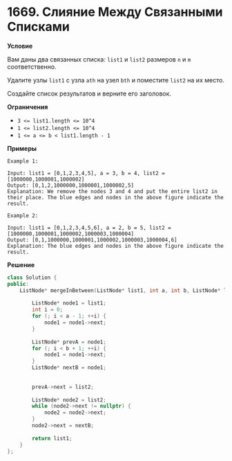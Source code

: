 # 1669. Слияние Между Связанными Списками

**Условие**

Вам даны два связанных списка: `list1` и `list2` размеров `n` и `m` соответственно.

Удалите узлы `list1` с узла `ath` на узел `bth` и поместите `list2` на их место.

Создайте список результатов и верните его заголовок.


**Ограничения**

- `3 <= list1.length <= 10^4`
- `1 <= list2.length <= 10^4`
- `1 <= a <= b < list1.length - 1`

**Примеры**
```
Example 1:

Input: list1 = [0,1,2,3,4,5], a = 3, b = 4, list2 = [1000000,1000001,1000002]
Output: [0,1,2,1000000,1000001,1000002,5]
Explanation: We remove the nodes 3 and 4 and put the entire list2 in their place. The blue edges and nodes in the above figure indicate the result.

Example 2:

Input: list1 = [0,1,2,3,4,5,6], a = 2, b = 5, list2 = [1000000,1000001,1000002,1000003,1000004]
Output: [0,1,1000000,1000001,1000002,1000003,1000004,6]
Explanation: The blue edges and nodes in the above figure indicate the result.
```


**Решение**

```C++
class Solution {
public:
    ListNode* mergeInBetween(ListNode* list1, int a, int b, ListNode* list2) {
        
        ListNode* node1 = list1;
        int i = 0;
        for (; i < a - 1; ++i) {
            node1 = node1->next;
        }
        
        ListNode* prevA = node1;
        for (; i < b + 1; ++i) {
            node1 = node1->next;
        } 
        ListNode* nextB = node1;
        
        
        prevA->next = list2;
        
        ListNode* node2 = list2;
        while (node2->next != nullptr) {
            node2 = node2->next;
        }
        node2->next = nextB;
        
        return list1;
    }
};
```